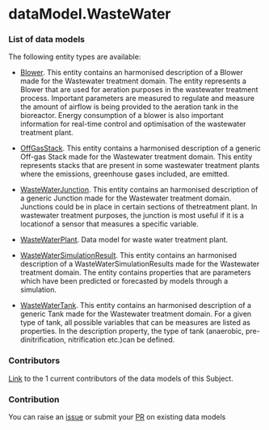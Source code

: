 # dataModel.WasteWater

### List of data models

The following entity types are available:
- [Blower](https://github.com/smart-data-models/dataModel.WasteWater/blob/master/Blower/README.md). This entity contains an harmonised description of a Blower made for the Wastewater treatment domain. The entity represents a Blower that are used for aeration purposes in the wastewater treatment process. Important parameters are measured to regulate and measure the amount of airflow is being provided to the aeration tank in the bioreactor. Energy consumption of a blower is also important information for real-time control and optimisation of the wastewater treatment plant.

- [OffGasStack](https://github.com/smart-data-models/dataModel.WasteWater/blob/master/OffGasStack/README.md). This entity contains a harmonised description of a generic Off-gas Stack made for the Wastewater treatment domain. This entity represents stacks that are present in some wastewater treatment plants where the emissions, greenhouse gases included, are emitted.

- [WasteWaterJunction](https://github.com/smart-data-models/dataModel.WasteWater/blob/master/WasteWaterJunction/README.md). This entity contains an harmonised description of a generic Junction made for the Wastewater treatment domain. Junctions could be in place in certain sections of thetreatment plant. In wastewater treatment purposes, the junction is most useful if it is a locationof a sensor that measures a specific variable.

- [WasteWaterPlant](https://github.com/smart-data-models/dataModel.WasteWater/blob/master/WasteWaterPlant/README.md). Data model for waste water treatment plant.

- [WasteWaterSimulationResult](https://github.com/smart-data-models/dataModel.WasteWater/blob/master/WasteWaterSimulationResult/README.md). This entity contains an harmonised description of a WasteWaterSimulationResults made for the Wastewater treatment domain. The entity contains properties that are parameters which have been predicted or forecasted by models through a simulation.

- [WasteWaterTank](https://github.com/smart-data-models/dataModel.WasteWater/blob/master/WasteWaterTank/README.md). This entity contains an harmonised description of a generic Tank made for the Wastewater treatment domain. For a given type of tank, all possible variables that can be measures are listed as properties. In the description property, the type of tank (anaerobic, pre-dinitrification, nitrification etc.)can be defined.



### Contributors
[Link](https://github.com/smart-data-models/dataModel.WasteWater/blob/master/CONTRIBUTORS.yaml) to the 1 current contributors of the data models of this Subject.


### Contribution
You can raise an [issue](https://github.com/smart-data-models/dataModel.WasteWater/issues) or submit your [PR](https://github.com/smart-data-models/dataModel.WasteWater/pulls) on existing data models
